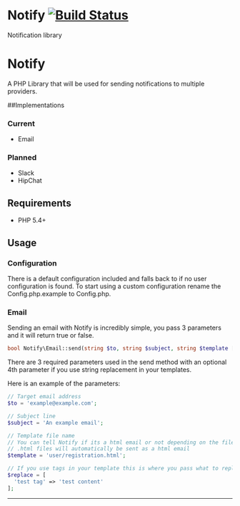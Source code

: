 # Notify [![Build Status][travis-image]][travis-url]
Notification library

# Notify
A PHP Library that will be used for sending notifications to multiple providers.

##Implementations

### Current

* Email

### Planned

* Slack
* HipChat

## Requirements

- PHP 5.4+

## Usage

### Configuration

There is a default configuration included and falls back to if no user configuration is found. To start using a custom configuration rename the Config.php.example to Config.php.

### Email

Sending an email with Notify is incredibly simple, you pass 3 parameters and it will return true or false.

```php
bool Notify\Email::send(string $to, string $subject, string $template [, array $replace ] );
```

There are 3 required parameters used in the send method with an optional 4th parameter if you use string replacement in your templates.

Here is an example of the parameters:
```php
// Target email address
$to = 'example@example.com';

// Subject line
$subject = 'An example email';

// Template file name
// You can tell Notify if its a html email or not depending on the file extension
// .html files will automatically be sent as a html email
$template = 'user/registration.html';

// If you use tags in your template this is where you pass what to replace them with
$replace = [
  'test tag' => 'test content'
];
```

-----

[travis-url]: https://travis-ci.org/noveth/Notify
[travis-image]: https://travis-ci.org/noveth/Notify.svg
